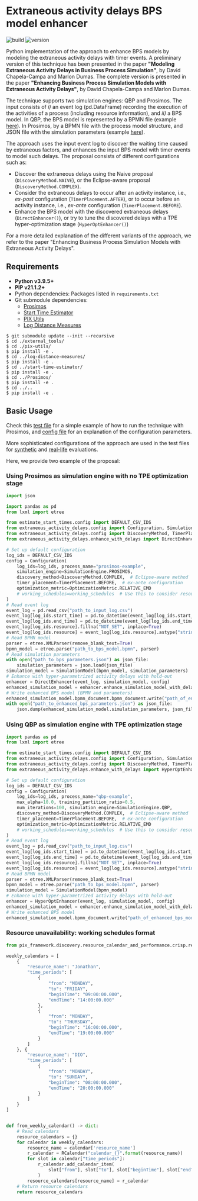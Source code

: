 # Extraneous activity delays BPS model enhancer

![build](https://github.com/AutomatedProcessImprovement/extraneous-activity-delays/actions/workflows/build.yaml/badge.svg)
![version](https://img.shields.io/github/v/tag/AutomatedProcessImprovement/extraneous-activity-delays)

Python implementation of the approach to enhance BPS models by modeling the extraneous activity delays with timer events. A preliminary
version of this technique has been presented in the paper **"Modeling Extraneous Activity Delays in Business Process Simulation"**, by David
Chapela-Campa and Marlon Dumas. The complete version is presented in the paper **"Enhancing Business Process Simulation Models with
Extraneous Activity Delays"**, by David Chapela-Campa and Marlon Dumas.

The technique supports two simulation engines: QBP and Prosimos. The input consists of *i)* an event log (pd.DataFrame) recording the
execution of the activities of a process (including resource information), and *ii)* a BPS model. In QBP, the BPS model is represented by a
BPMN file (example [here](https://github.com/AutomatedProcessImprovement/extraneous-activity-delays/tree/main/inputs/real-life/qbp-models)).
In Prosimos, by a BPMN file with the process model structure, and JSON file with the simulation parameters (example
[here](https://github.com/AutomatedProcessImprovement/extraneous-activity-delays/tree/main/inputs/real-life/prosimos-models)).

The approach uses the input event log to discover the waiting time caused by extraneous factors, and enhances the input BPS model with timer
events to model such delays. The proposal consists of different configurations such as:

- Discover the extraneous delays using the Naive proposal (`DiscoveryMethod.NAIVE`), or the Eclipse-aware proposal
  (`DiscoveryMethod.COMPLEX`).
- Consider the extraneous delays to occur after an activity instance, i.e., _ex-post_ configuration (`TimerPlacement.AFTER`), or to occur
  before an activity
  instance, i.e., _ex-ante_ configuration (`TimerPlacement.BEFORE`).
- Enhance the BPS model with the discovered extraneous delays (`DirectEnhancer()`), or try to tune the discovered delays with a TPE
  hyper-optimization stage (`HyperOptEnhancer()`)

For a more detailed explanation of the different variants of the approach, we refer to the paper "Enhancing Business Process Simulation
Models with Extraneous Activity Delays".

## Requirements

- **Python v3.9.5+**
- **PIP v21.1.2+**
- Python dependencies: Packages listed in `requirements.txt`
- Git submodule dependencies:
    - [Prosimos](https://github.com/AutomatedProcessImprovement/Prosimos)
    - [Start Time Estimator](https://github.com/AutomatedProcessImprovement/start-time-estimator)
    - [PIX Utils](https://github.com/AutomatedProcessImprovement/pix-utils)
    - [Log Distance Measures](https://github.com/AutomatedProcessImprovement/log-distance-measures)

```shell
$ git submodule update --init --recursive
$ cd ./external_tools/
$ cd ./pix-utils/
$ pip install -e .
$ cd ../log-distance-measures/
$ pip install -e .
$ cd ../start-time-estimator/
$ pip install -e .
$ cd ../Prosimos/
$ pip install -e .
$ cd ../..
$ pip install -e .
```

## Basic Usage

Check this [test file](https://github.com/AutomatedProcessImprovement/extraneous-activity-delays/blob/main/tests/simple-running-example.py)
for a simple example of how to run the technique with Prosimos,
and [config file](https://github.com/AutomatedProcessImprovement/extraneous-activity-delays/blob/main/src/extraneous_activity_delays/config.py)
for an explanation of the configuration parameters.

More sophisticated configurations of the approach are used in the test files
for [synthetic](https://github.com/AutomatedProcessImprovement/extraneous-activity-delays/blob/main/tests/infsys-synthetic-complete-evaluation.py)
and [real-life](https://github.com/AutomatedProcessImprovement/extraneous-activity-delays/blob/main/tests/infsys-real-life-evaluation.py)
evaluations.

Here, we provide two example of the proposal:

### Using Prosimos as simulation engine with no TPE optimization stage

```python
import json

import pandas as pd
from lxml import etree

from estimate_start_times.config import DEFAULT_CSV_IDS
from extraneous_activity_delays.config import Configuration, SimulationModel, SimulationEngine
from extraneous_activity_delays.config import DiscoveryMethod, TimerPlacement, OptimizationMetric
from extraneous_activity_delays.enhance_with_delays import DirectEnhancer

# Set up default configuration
log_ids = DEFAULT_CSV_IDS
config = Configuration(
    log_ids=log_ids, process_name="prosimos-example",
    simulation_engine=SimulationEngine.PROSIMOS,
    discovery_method=DiscoveryMethod.COMPLEX,  # Eclipse-aware method
    timer_placement=TimerPlacement.BEFORE,  # ex-ante configuration
    optimization_metric=OptimizationMetric.RELATIVE_EMD
    # working_schedules=working_schedules  # Use this to consider resource unavailability
)
# Read event log
event_log = pd.read_csv("path_to_input_log.csv")
event_log[log_ids.start_time] = pd.to_datetime(event_log[log_ids.start_time], utc=True)
event_log[log_ids.end_time] = pd.to_datetime(event_log[log_ids.end_time], utc=True)
event_log[log_ids.resource].fillna("NOT_SET", inplace=True)
event_log[log_ids.resource] = event_log[log_ids.resource].astype("string")
# Read BPMN model
parser = etree.XMLParser(remove_blank_text=True)
bpmn_model = etree.parse("path_to_bps_model.bpmn", parser)
# Read simulation parameters
with open("path_to_bps_parameters.json") as json_file:
    simulation_parameters = json.load(json_file)
simulation_model = SimulationModel(bpmn_model, simulation_parameters)
# Enhance with hyper-parametrized activity delays with hold-out
enhancer = DirectEnhancer(event_log, simulation_model, config)
enhanced_simulation_model = enhancer.enhance_simulation_model_with_delays()
# Write enhanced BPS model (BPMN and parameters)
enhanced_simulation_model.bpmn_document.bpmn_document.write("path_of_enhanced_bps_model.bpmn", pretty_print=True)
with open("path_to_enhanced_bps_parameters.json") as json_file:
    json.dump(enhanced_simulation_model.simulation_parameters, json_file)
```

### Using QBP as simulation engine with TPE optimization stage

```python
import pandas as pd
from lxml import etree

from estimate_start_times.config import DEFAULT_CSV_IDS
from extraneous_activity_delays.config import Configuration, SimulationModel, SimulationEngine
from extraneous_activity_delays.config import DiscoveryMethod, TimerPlacement, OptimizationMetric
from extraneous_activity_delays.enhance_with_delays import HyperOptEnhancer

# Set up default configuration
log_ids = DEFAULT_CSV_IDS
config = Configuration(
    log_ids=log_ids, process_name="qbp-example",
    max_alpha=10.0, training_partition_ratio=0.5,
    num_iterations=100, simulation_engine=SimulationEngine.QBP,
    discovery_method=DiscoveryMethod.COMPLEX,  # Eclipse-aware method
    timer_placement=TimerPlacement.BEFORE,  # ex-ante configuration
    optimization_metric=OptimizationMetric.RELATIVE_EMD
    # working_schedules=working_schedules  # Use this to consider resource unavailability
)
# Read event log
event_log = pd.read_csv("path_to_input_log.csv")
event_log[log_ids.start_time] = pd.to_datetime(event_log[log_ids.start_time], utc=True)
event_log[log_ids.end_time] = pd.to_datetime(event_log[log_ids.end_time], utc=True)
event_log[log_ids.resource].fillna("NOT_SET", inplace=True)
event_log[log_ids.resource] = event_log[log_ids.resource].astype("string")
# Read BPMN model
parser = etree.XMLParser(remove_blank_text=True)
bpmn_model = etree.parse("path_to_bps_model.bpmn", parser)
simulation_model = SimulationModel(bpmn_model)
# Enhance with hyper-parametrized activity delays with hold-out
enhancer = HyperOptEnhancer(event_log, simulation_model, config)
enhanced_simulation_model = enhancer.enhance_simulation_model_with_delays()
# Write enhanced BPS model
enhanced_simulation_model.bpmn_document.write("path_of_enhanced_bps_model.bpmn", pretty_print=True)
```

### Resource unavailability: working schedules format

```python
from pix_framework.discovery.resource_calendar_and_performance.crisp.resource_calendar import RCalendar

weekly_calendars = [
    {
        "resource_name": "Jonathan",
        "time_periods": [
            {
                "from": "MONDAY",
                "to": "FRIDAY",
                "beginTime": "09:00:00.000",
                "endTime": "14:00:00.000"
            },
            {
                "from": "MONDAY",
                "to": "THURSDAY",
                "beginTime": "16:00:00.000",
                "endTime": "19:00:00.000"
            }
        ]
    }, {
        "resource_name": "DIO",
        "time_periods": [
            {
                "from": "MONDAY",
                "to": "SUNDAY",
                "beginTime": "08:00:00.000",
                "endTime": "20:00:00.000"
            }
        ]
    }
]


def from_weekly_calendar() -> dict:
    # Read calendars
    resource_calendars = {}
    for calendar in weekly_calendars:
        resource_name = calendar['resource_name']
        r_calendar = RCalendar("calendar_{}".format(resource_name))
        for slot in calendar["time_periods"]:
            r_calendar.add_calendar_item(
                slot["from"], slot["to"], slot["beginTime"], slot["endTime"]
            )
        resource_calendars[resource_name] = r_calendar
    # Return resource calendars
    return resource_calendars
```